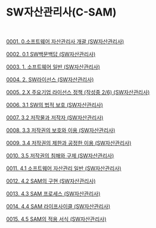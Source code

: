 # SW자산관리사(C-SAM)

<br>

<p> <a href="./study_0001.html">0001. 0.소프트웨어 자산관리사 개괄 (SW자산관리사)</a> </p>
<p> <a href="./study_0002.html">0002. 0.1 SW백문백답 (SW자산관리사)</a> </p>
<p> <a href="./study_0003.html">0003. 1. 소프트웨어 일반 (SW자산관리사)</a> </p>
<p> <a href="./study_0004.html">0004. 2. SW라이선스 (SW자산관리사)</a> </p>
<p> <a href="./study_0005.html">0005. 2.X 주요기업 라이선스 정책 (작성중 2/6) (SW자산관리사)</a> </p>
<p> <a href="./study_0006.html">0006. 3.1 SW의 법적 보호 (SW자산관리사)</a> </p>
<p> <a href="./study_0007.html">0007. 3.2 저작물과 저작자 (SW자산관리사)</a> </p>
<p> <a href="./study_0008.html">0008. 3.3 저작권의 보호와 이용 (SW자산관리사)</a> </p>
<p> <a href="./study_0009.html">0009. 3.4 저작권의 제한과 공정한 이용 (SW자산관리사)</a> </p>
<p> <a href="./study_0010.html">0010. 3.5 저작권의 침해와 구제 (SW자산관리사)</a> </p>
<p> <a href="./study_0011.html">0011. 4.1 소프트웨어 자산관리 일반 (SW자산관리사)</a> </p>
<p> <a href="./study_0012.html">0012. 4.2 SAM의 구현 (SW자산관리사)</a> </p>
<p> <a href="./study_0013.html">0013. 4.3 SAM 프로세스 (SW자산관리사)</a> </p>
<p> <a href="./study_0014.html">0014. 4.4 SAM 라이프사이클 (SW자산관리사)</a> </p>
<p> <a href="./study_0015.html">0015. 4.5 SAM의 적용 서식 (SW자산관리사)</a> </p>


